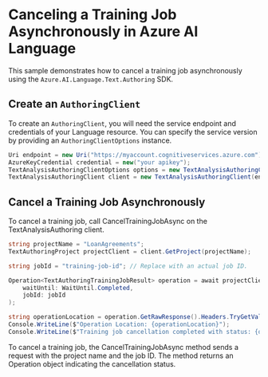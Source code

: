 # Canceling a Training Job Asynchronously in Azure AI Language

This sample demonstrates how to cancel a training job asynchronously using the `Azure.AI.Language.Text.Authoring` SDK.

## Create an `AuthoringClient`

To create an `AuthoringClient`, you will need the service endpoint and credentials of your Language resource. You can specify the service version by providing an `AuthoringClientOptions` instance.

```C# Snippet:CreateTextAuthoringClientForSpecificApiVersion
Uri endpoint = new Uri("https://myaccount.cognitiveservices.azure.com");
AzureKeyCredential credential = new("your apikey");
TextAnalysisAuthoringClientOptions options = new TextAnalysisAuthoringClientOptions(TextAnalysisAuthoringClientOptions.ServiceVersion.V2024_11_15_Preview);
TextAnalysisAuthoringClient client = new TextAnalysisAuthoringClient(endpoint, credential, options);
```

## Cancel a Training Job Asynchronously

To cancel a training job, call CancelTrainingJobAsync on the TextAnalysisAuthoring client.

```C# Snippet:Sample7_TextAuthoring_CancelTrainingJobAsync
string projectName = "LoanAgreements";
TextAuthoringProject projectClient = client.GetProject(projectName);

string jobId = "training-job-id"; // Replace with an actual job ID.

Operation<TextAuthoringTrainingJobResult> operation = await projectClient.CancelTrainingJobAsync(
    waitUntil: WaitUntil.Completed,
    jobId: jobId
);

string operationLocation = operation.GetRawResponse().Headers.TryGetValue("operation-location", out var location) ? location : null;
Console.WriteLine($"Operation Location: {operationLocation}");
Console.WriteLine($"Training job cancellation completed with status: {operation.GetRawResponse().Status}");
```

To cancel a training job, the CancelTrainingJobAsync method sends a request with the project name and the job ID. The method returns an Operation<TrainingJobResult> object indicating the cancellation status.

